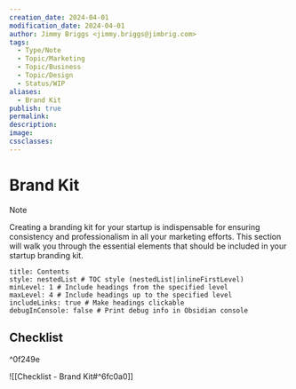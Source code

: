 ```yaml
---
creation_date: 2024-04-01
modification_date: 2024-04-01
author: Jimmy Briggs <jimmy.briggs@jimbrig.com>
tags:
  - Type/Note
  - Topic/Marketing
  - Topic/Business
  - Topic/Design
  - Status/WIP
aliases:
  - Brand Kit
publish: true
permalink:
description:
image:
cssclasses:
---
```


# Brand Kit

> [!NOTE]
> Creating a branding kit for your startup is indispensable for ensuring consistency and professionalism in all your marketing efforts. This section will walk you through the essential elements that should be included in your startup branding kit.

```table-of-contents
title: Contents 
style: nestedList # TOC style (nestedList|inlineFirstLevel)
minLevel: 1 # Include headings from the specified level
maxLevel: 4 # Include headings up to the specified level
includeLinks: true # Make headings clickable
debugInConsole: false # Print debug info in Obsidian console
```

## Checklist

^0f249e

![[Checklist - Brand Kit#^6fc0a0]]

